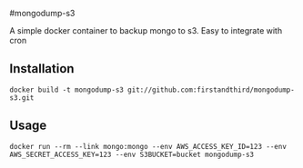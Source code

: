 #mongodump-s3

A simple docker container to backup mongo to s3.  Easy to integrate with cron


## Installation

```
docker build -t mongodump-s3 git://github.com:firstandthird/mongodump-s3.git
```

## Usage

```
docker run --rm --link mongo:mongo --env AWS_ACCESS_KEY_ID=123 --env AWS_SECRET_ACCESS_KEY=123 --env S3BUCKET=bucket mongodump-s3
```


